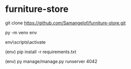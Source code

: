 # furniture-store

git clone https://github.com/Samangelof/furniture-store.git  </br>

py -m venv env  </br>

env\scripts\activate  </br>

(env) pip install -r requirements.txt  </br>

(env) py manage/manage.py runserver 4042
